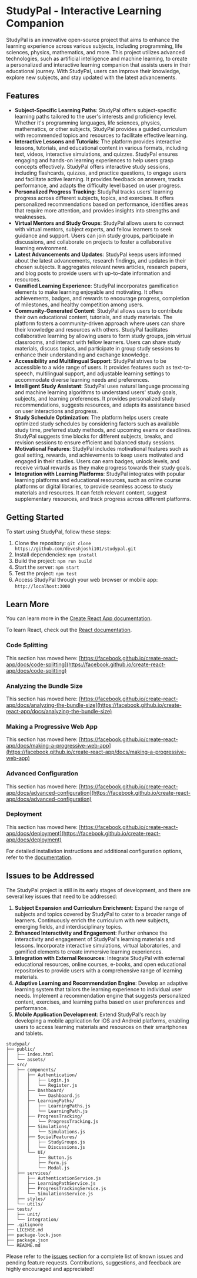 # StudyPal - Interactive Learning Companion

StudyPal is an innovative open-source project that aims to enhance the learning experience across various subjects, including programming, life sciences, physics, mathematics, and more. This project utilizes advanced technologies, such as artificial intelligence and machine learning, to create a personalized and interactive learning companion that assists users in their educational journey. With StudyPal, users can improve their knowledge, explore new subjects, and stay updated with the latest advancements.

## Features

- **Subject-Specific Learning Paths**: StudyPal offers subject-specific learning paths tailored to the user's interests and proficiency level. Whether it's programming languages, life sciences, physics, mathematics, or other subjects, StudyPal provides a guided curriculum with recommended topics and resources to facilitate effective learning.
- **Interactive Lessons and Tutorials**: The platform provides interactive lessons, tutorials, and educational content in various formats, including text, videos, interactive simulations, and quizzes. StudyPal ensures engaging and hands-on learning experiences to help users grasp concepts effectively. StudyPal offers interactive study sessions, including flashcards, quizzes, and practice questions, to engage users and facilitate active learning. It provides feedback on answers, tracks performance, and adapts the difficulty level based on user progress.
- **Personalized Progress Tracking**: StudyPal tracks users' learning progress across different subjects, topics, and exercises. It offers personalized recommendations based on performance, identifies areas that require more attention, and provides insights into strengths and weaknesses.
- **Virtual Mentors and Study Groups**: StudyPal allows users to connect with virtual mentors, subject experts, and fellow learners to seek guidance and support. Users can join study groups, participate in discussions, and collaborate on projects to foster a collaborative learning environment.
- **Latest Advancements and Updates**: StudyPal keeps users informed about the latest advancements, research findings, and updates in their chosen subjects. It aggregates relevant news articles, research papers, and blog posts to provide users with up-to-date information and resources.
- **Gamified Learning Experience**: StudyPal incorporates gamification elements to make learning enjoyable and motivating. It offers achievements, badges, and rewards to encourage progress, completion of milestones, and healthy competition among users.
- **Community-Generated Content**: StudyPal allows users to contribute their own educational content, tutorials, and study materials. The platform fosters a community-driven approach where users can share their knowledge and resources with others. StudyPal facilitates collaborative learning by allowing users to form study groups, join virtual classrooms, and interact with fellow learners. Users can share study materials, discuss topics, and participate in group study sessions to enhance their understanding and exchange knowledge.
- **Accessibility and Multilingual Support**: StudyPal strives to be accessible to a wide range of users. It provides features such as text-to-speech, multilingual support, and adjustable learning settings to accommodate diverse learning needs and preferences.
- **Intelligent Study Assistant**: StudyPal uses natural language processing and machine learning algorithms to understand users' study goals, subjects, and learning preferences. It provides personalized study recommendations, suggests resources, and adapts its assistance based on user interactions and progress.
- **Study Schedule Optimization**: The platform helps users create optimized study schedules by considering factors such as available study time, preferred study methods, and upcoming exams or deadlines. StudyPal suggests time blocks for different subjects, breaks, and revision sessions to ensure efficient and balanced study sessions.
- **Motivational Features**: StudyPal includes motivational features such as goal setting, rewards, and achievements to keep users motivated and engaged in their studies. Users can earn badges, unlock levels, and receive virtual rewards as they make progress towards their study goals.
- **Integration with Learning Platforms**: StudyPal integrates with popular learning platforms and educational resources, such as online course platforms or digital libraries, to provide seamless access to study materials and resources. It can fetch relevant content, suggest supplementary resources, and track progress across different platforms.

## Getting Started

To start using StudyPal, follow these steps:

1. Clone the repository: `git clone https://github.com/deveshjoshi101/studypal.git`
2. Install dependencies: `npm install`
3. Build the project: `npm run build`
4. Start the server: `npm start`
5. Test the project: `npm test`
5. Access StudyPal through your web browser or mobile app: `http://localhost:3000`

## Learn More

You can learn more in the [Create React App documentation](https://facebook.github.io/create-react-app/docs/getting-started).

To learn React, check out the [React documentation](https://reactjs.org/).

### Code Splitting

This section has moved here: [https://facebook.github.io/create-react-app/docs/code-splitting](https://facebook.github.io/create-react-app/docs/code-splitting)

### Analyzing the Bundle Size

This section has moved here: [https://facebook.github.io/create-react-app/docs/analyzing-the-bundle-size](https://facebook.github.io/create-react-app/docs/analyzing-the-bundle-size)

### Making a Progressive Web App

This section has moved here: [https://facebook.github.io/create-react-app/docs/making-a-progressive-web-app](https://facebook.github.io/create-react-app/docs/making-a-progressive-web-app)

### Advanced Configuration

This section has moved here: [https://facebook.github.io/create-react-app/docs/advanced-configuration](https://facebook.github.io/create-react-app/docs/advanced-configuration)

### Deployment

This section has moved here: [https://facebook.github.io/create-react-app/docs/deployment](https://facebook.github.io/create-react-app/docs/deployment)


For detailed installation instructions and additional configuration options, refer to the [documentation](docs/installation.md).

## Issues to be Addressed

The StudyPal project is still in its early stages of development, and there are several key issues that need to be addressed:

1. **Subject Expansion and Curriculum Enrichment**: Expand the range of subjects and topics covered by StudyPal to cater to a broader range of learners. Continuously enrich the curriculum with new subjects, emerging fields, and interdisciplinary topics.
2. **Enhanced Interactivity and Engagement**: Further enhance the interactivity and engagement of StudyPal's learning materials and lessons. Incorporate interactive simulations, virtual laboratories, and gamified elements to create immersive learning experiences.
3. **Integration with External Resources**: Integrate StudyPal with external educational resources, online courses, e-books, and open educational repositories to provide users with a comprehensive range of learning materials.
4. **Adaptive Learning and Recommendation Engine**: Develop an adaptive learning system that tailors the learning experience to individual user needs. Implement a recommendation engine that suggests personalized content, exercises, and learning paths based on user preferences and performance.
5. **Mobile Application Development**: Extend StudyPal's reach by developing a mobile application for iOS and Android platforms, enabling users to access learning materials and resources on their smartphones and tablets.

```
studypal/
├── public/
│   ├── index.html
│   └── assets/
├── src/
│   ├── components/
│   │   ├── Authentication/
│   │   │   ├── Login.js
│   │   │   └── Register.js
│   │   ├── Dashboard/
│   │   │   └── Dashboard.js
│   │   ├── LearningPaths/
│   │   │   ├── LearningPaths.js
│   │   │   └── LearningPath.js
│   │   ├── ProgressTracking/
│   │   │   └── ProgressTracking.js
│   │   ├── Simulations/
│   │   │   └── Simulations.js
│   │   ├── SocialFeatures/
│   │   │   ├── StudyGroups.js
│   │   │   └── Discussions.js
│   │   └── UI/
│   │       ├── Button.js
│   │       ├── Form.js
│   │       └── Modal.js
│   ├── services/
│   │   ├── AuthenticationService.js
│   │   ├── LearningPathService.js
│   │   ├── ProgressTrackingService.js
│   │   └── SimulationsService.js
│   ├── styles/
│   └── utils/
├── tests/
│   ├── unit/
│   └── integration/
├── .gitignore
├── LICENSE.md
├── package-lock.json
├── package.json
└── README.md

```

Please refer to the [issues](https://github.com/deveshjoshi101/studypal/issues) section for a complete list of known issues and pending feature requests. Contributions, suggestions, and feedback are highly encouraged and appreciated!

